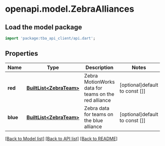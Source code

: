 # openapi.model.ZebraAlliances

## Load the model package

```dart
import 'package:tba_api_client/api.dart';
```

## Properties

| Name     | Type                                           | Description                                          | Notes                          |
| -------- | ---------------------------------------------- | ---------------------------------------------------- | ------------------------------ |
| **red**  | [**BuiltList&lt;ZebraTeam&gt;**](ZebraTeam.md) | Zebra MotionWorks data for teams on the red alliance | [optional]default to const []] |
| **blue** | [**BuiltList&lt;ZebraTeam&gt;**](ZebraTeam.md) | Zebra data for teams on the blue alliance            | [optional]default to const []] |

[[Back to Model list]](../README.md#documentation-for-models) [[Back to API list]](../README.md#documentation-for-api-endpoints) [[Back to README]](../README.md)
